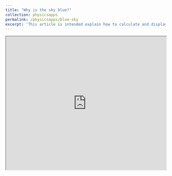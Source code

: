 ```yaml
---
title: "Why is the sky blue?"
collection: physicsapps
permalink: /physicsapps/blue-sky
excerpt: 'This article is intended explain how to calculate and display the color that a sky appears to a human on an sRGB monitor.'
---
```

<iframe src="https://dchang10.github.io/blue-sky/" style="width:100%;height:30em"></iframe>
